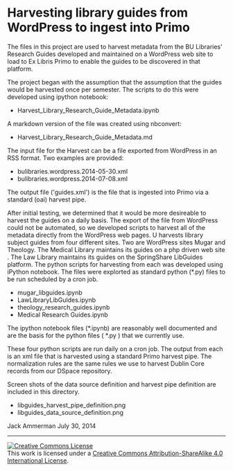 Harvesting library guides from WordPress to ingest into Primo
===
The files in this project are used to harvest metadata from the BU Libraries' Research Guides developed and maintained on a WordPress web site to load to Ex Libris Primo to enable the guides to be discovered in that platform. 

The project began with the assumption that the assumption that the guides would be harvested once per semester. The scripts to do this were developed using ipython notebook:

* Harvest_Library_Research_Guide_Metadata.ipynb

A markdown version of the file was created using nbconvert:

* Harvest_Library_Research_Guide_Metadata.md

The input file for the Harvest can be a file exported from WordPress in an RSS format. Two examples are provided:

* bulibraries.wordpress.2014-05-30.xml
* bulibraries.wordpress.2014-07-08.xml

The output file ('guides.xml') is the file that is ingested into Primo via a standard (oai) harvest pipe.

After initial testing, we determined that it would be more desireable to harvest the guides on a daily basis. The export of the file from WordPress could not be automated, so we developed  scripts to harvest all of the metadata directly from the WordPress web pages. U harvests library subject guides from four different sites. Two are WordPress sites Mugar and Theology. The Medical Library maintains its guides on a php driven web site . The Law Library maintains its guides on the SpringShare LibGuides platform. The python scripts for harvesting from each was developed using iPython notebook. The files were explorted as standard python (*.py) files to be run scheduled by a cron job.

* mugar_libguides.ipynb
* LawLibraryLibGuldes.ipynb		
* theology_research_guides.ipynb
* Medical Research Guides.ipynb

The ipython notebook files (*.ipynb) are reasonably well documented and are the basis for the python files ( *.py ) that we currently use.

These four python scripts are run daily on a cron job. The output from each is an xml file that is harvested using a standard Primo harvest pipe. The normalization rules are the same rules we use to harvest Dublin Core records from our DSpace repository.

Screen shots of the data source definition and harvest pipe definition are included in this directory.

* libguides_harvest_pipe_definition.png
* libguides_data_source_definition.png



Jack Ammerman
July 30, 2014

****

<a rel="license" href="http://creativecommons.org/licenses/by-sa/4.0/"><img alt="Creative Commons License" style="border-width:0" src="https://i.creativecommons.org/l/by-sa/4.0/88x31.png" /></a><br />This work is licensed under a <a rel="license" href="http://creativecommons.org/licenses/by-sa/4.0/">Creative Commons Attribution-ShareAlike 4.0 International License</a>.

